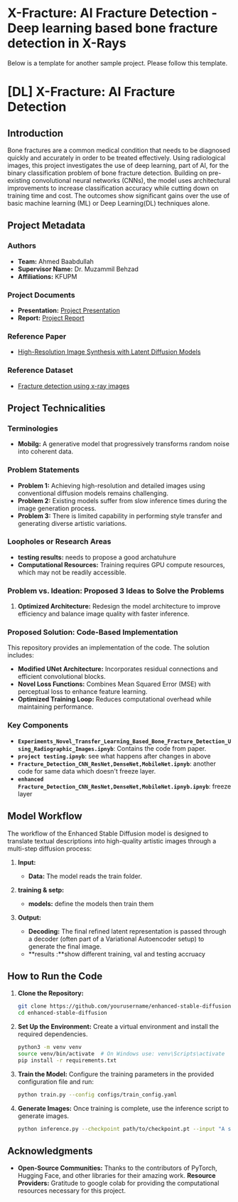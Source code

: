 # X-Fracture: AI Fracture Detection - Deep learning based bone fracture detection in X-Rays



Below is a template for another sample project. Please follow this template.
# [DL] X-Fracture: AI Fracture Detection

## Introduction
Bone fractures are a common medical condition that needs to be diagnosed quickly and accurately in order to be treated effectively. Using radiological images, this project investigates the use of deep learning, part of AI, for the binary classification problem of bone fracture detection. Building on pre-existing convolutional neural networks (CNNs), the model uses architectural improvements to increase classification accuracy while cutting down on training time and cost. The outcomes show significant gains over the use of basic machine learning (ML) or Deep Learning(DL) techniques alone.
## Project Metadata
### Authors
- **Team:** Ahmed Baabdullah
- **Supervisor Name:** Dr. Muzammil Behzad
- **Affiliations:** KFUPM

### Project Documents
- **Presentation:** [Project Presentation](/presentation.pptx)
- **Report:** [Project Report](/report.pdf)

### Reference Paper
- [High-Resolution Image Synthesis with Latent Diffusion Models](https://arxiv.org/abs/2112.10752)

### Reference Dataset
- [Fracture detection using x-ray images](https://www.kaggle.com/datasets/devbatrax/fracture-detection-using-x-ray-images/)


## Project Technicalities

### Terminologies
- **Mobilg:** A generative model that progressively transforms random noise into coherent data.

### Problem Statements
- **Problem 1:** Achieving high-resolution and detailed images using conventional diffusion models remains challenging.
- **Problem 2:** Existing models suffer from slow inference times during the image generation process.
- **Problem 3:** There is limited capability in performing style transfer and generating diverse artistic variations.

### Loopholes or Research Areas
- **testing results:** needs to propose a good archatuhure 
- **Computational Resources:** Training requires GPU compute resources, which may not be readily accessible.

### Problem vs. Ideation: Proposed 3 Ideas to Solve the Problems
1. **Optimized Architecture:** Redesign the model architecture to improve efficiency and balance image quality with faster inference.

### Proposed Solution: Code-Based Implementation
This repository provides an implementation of the code. The solution includes:

- **Modified UNet Architecture:** Incorporates residual connections and efficient convolutional blocks.
- **Novel Loss Functions:** Combines Mean Squared Error (MSE) with perceptual loss to enhance feature learning.
- **Optimized Training Loop:** Reduces computational overhead while maintaining performance.

### Key Components
- **`Experiments_Novel_Transfer_Learning_Based_Bone_Fracture_Detection_Using_Radiographic_Images.ipnyb`**: Contains the code from paper.
- **`project testing.ipnyb`**: see what happens after changes in above
- **`Fracture_Detection_CNN_ResNet,DenseNet,MobileNet.ipnyb`**: another code for same data which doesn't freeze layer.
- **`enhanced Fracture_Detection_CNN_ResNet,DenseNet,MobileNet.ipnyb.ipnyb`**: freeze layer

## Model Workflow
The workflow of the Enhanced Stable Diffusion model is designed to translate textual descriptions into high-quality artistic images through a multi-step diffusion process:

1. **Input:**
   - **Data:** The model reads the train folder.

2. **training & setp:**
   - **models:** define the models then train them

3. **Output:**
   - **Decoding:** The final refined latent representation is passed through a decoder (often part of a Variational Autoencoder setup) to generate the final image.
   - **results :**show different training, val and testing accruacy 

## How to Run the Code

1. **Clone the Repository:**
    ```bash
    git clone https://github.com/yourusername/enhanced-stable-diffusion.git
    cd enhanced-stable-diffusion
    ```

2. **Set Up the Environment:**
    Create a virtual environment and install the required dependencies.
    ```bash
    python3 -m venv venv
    source venv/bin/activate  # On Windows use: venv\Scripts\activate
    pip install -r requirements.txt
    ```

3. **Train the Model:**
    Configure the training parameters in the provided configuration file and run:
    ```bash
    python train.py --config configs/train_config.yaml
    ```

4. **Generate Images:**
    Once training is complete, use the inference script to generate images.
    ```bash
    python inference.py --checkpoint path/to/checkpoint.pt --input "A surreal landscape with mountains and rivers"
    ```

## Acknowledgments
- **Open-Source Communities:** Thanks to the contributors of PyTorch, Hugging Face, and other libraries for their amazing work.
 **Resource Providers:** Gratitude to google colab for providing the computational resources necessary for this project.



